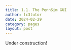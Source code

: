 ```yaml
---
title: 1.1. The PennSim GUI
author: lc3tutor
date: 2024-02-29
category: pages
layout: post
---
```


Under construction!

